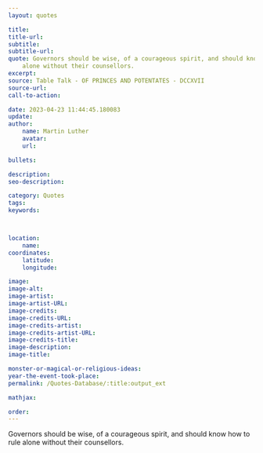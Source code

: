 ```yaml
---
layout: quotes

title:
title-url:
subtitle:
subtitle-url:
quote: Governors should be wise, of a courageous spirit, and should know how to rule
    alone without their counsellors.
excerpt:
source: Table Talk - OF PRINCES AND POTENTATES - DCCXVII
source-url:
call-to-action:

date: 2023-04-23 11:44:45.180083
update:
author:
    name: Martin Luther
    avatar:
    url:

bullets:

description:
seo-description:

category: Quotes
tags:
keywords:



location:
    name:
coordinates:
    latitude:
    longitude:

image:
image-alt:
image-artist:
image-artist-URL:
image-credits:
image-credits-URL:
image-credits-artist:
image-credits-artist-URL:
image-credits-title:
image-description:
image-title:

monster-or-magical-or-religious-ideas:
year-the-event-took-place:
permalink: /Quotes-Database/:title:output_ext

mathjax:

order:
---
```

Governors should be wise, of a courageous spirit, and should know how to rule alone without their counsellors.